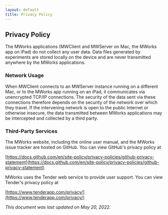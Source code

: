 ```yaml
---
layout: default
title: Privacy Policy
---
```


## Privacy Policy ##

The MWorks applications (MWClient and MWServer on Mac, the MWorks app on iPad) do not collect any user data.  Data files generated by experiments are stored locally on the device and are never transmitted anywhere by the MWorks applications.

### Network Usage ###

When MWClient connects to an MWServer instance running on a different Mac, or to the MWorks app running on an iPad, it communicates via unencrypted TCP/IP connections.  The security of the data sent via these connections therefore depends on the security of the network over which they travel.  If the intervening network is open to the public Internet or otherwise insecure, the data transmitted between MWorks applications may be intercepted and collected by a third party.

### Third-Party Services ###

The MWorks website, including the online user manual, and the MWorks issue tracker are hosted on GitHub.  You can view GitHub's privacy policy at

[https://docs.github.com/en/site-policy/privacy-policies/github-privacy-statement](https://docs.github.com/en/site-policy/privacy-policies/github-privacy-statement)

MWorks uses the Tender web service to provide user support.  You can view Tender's privacy policy at

[https://www.tenderapp.com/privacy/](https://www.tenderapp.com/privacy/)

*This document was last updated on May 20, 2022.*
